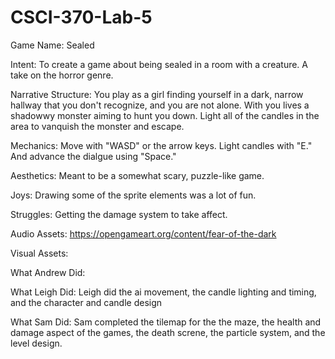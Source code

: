 # CSCI-370-Lab-5
Game Name: Sealed

Intent: To create a game about being sealed in a room with a creature. A take on the horror genre.

Narrative Structure: You play as a girl finding yourself in a dark, narrow hallway that you don't recognize, and you are not alone. With you lives a shadowwy monster aiming to hunt you down. Light all of the candles in the area to vanquish the monster and escape.

Mechanics: Move with "WASD" or the arrow keys. Light candles with "E." And advance the dialgue using "Space."

Aesthetics: Meant to be a somewhat scary, puzzle-like game. 

Joys: Drawing some of the sprite elements was a lot of fun.

Struggles: Getting the damage system to take affect.

Audio Assets: https://opengameart.org/content/fear-of-the-dark

Visual Assets: 

What Andrew Did: 

What Leigh Did: Leigh did the ai movement, the candle lighting and timing, and the character and candle design

What Sam Did: Sam completed the tilemap for the the maze, the health and damage aspect of the games, the death screne, the particle system, and the level design.
